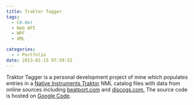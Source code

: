 ```yaml
---
title: Traktor Tagger
tags:
  - C#.Net
  - Web API
  - WPF
  - XML

categories:
  - - Portfolio
date: 2013-01-15 07:59:52
---
```


Traktor Tagger is a personal development project of mine which populates entries in a [Native Instruments Traktor](http://www.native-instruments.com/en/traktor/) NML catalog files with data from online sources including [beatport.com](http://www.beatport.com/) and [discogs.com.](http://www.discogs.com/) The source code is hosted on [Google Code](http://code.google.com/p/traktor-tagger/).
